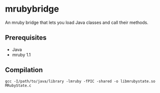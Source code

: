 # mrubybridge
An mruby bridge that lets you load Java classes and call their methods.

## Prerequisites
* Java
* mruby 1.1

## Compilation
`gcc -I/path/to/java/library -lmruby -fPIC -shared -o libmrubystate.so MRubyState.c`
